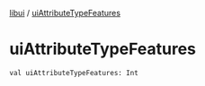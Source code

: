 [libui](index.md) / [uiAttributeTypeFeatures](./ui-attribute-type-features.md)

# uiAttributeTypeFeatures

`val uiAttributeTypeFeatures: Int`